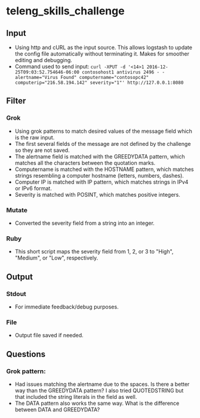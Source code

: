 # teleng_skills_challenge
## Input
- Using http and cURL as the input source. This allows logstash to update the config file automatically without terminating it. Makes for smoother editing and debugging. 
- Command used to send input: 
    `curl -XPUT -d '<14>1 2016-12-25T09:03:52.754646-06:00 contosohost1 antivirus 2496 - - alertname="Virus Found" computername="contosopc42" computerip="216.58.194.142" severity="1"' http://127.0.0.1:8080`

## Filter
### Grok
- Using grok patterns to match desired values of the message field which is the raw input. 
- The first several fields of the message are not defined by the challenge so they are not saved. 
- The alertname field is matched with the GREEDYDATA pattern, which matches all the characters between the quotation marks. 
- Computername is matched with the HOSTNAME pattern, which matches strings resembling a computer hostname (letters, numbers, dashes).
- Computer IP is matched with IP pattern, which matches strings in IPv4 or IPv6 format. 
- Severity is matched with POSINT, which matches positive integers. 
### Mutate
- Converted the severity field from a string into an integer.
### Ruby
- This short script maps the severity field from 1, 2, or 3 to "High", "Medium", or "Low", respectively.

## Output
### Stdout
- For immediate feedback/debug purposes. 
### File
- Output file saved if needed. 

## Questions
### Grok pattern:
- Had issues matching the alertname due to the spaces. Is there a better way than the GREEDYDATA pattern? I also tried QUOTEDSTRING but that included the string literals in the field as well. 
- The DATA pattern also works the same way. What is the difference between DATA and GREEDYDATA?
